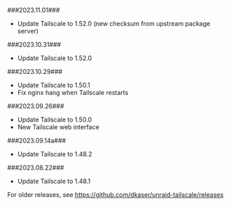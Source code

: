 ###2023.11.01###
- Update Tailscale to 1.52.0 (new checksum from upstream package server)

###2023.10.31###
- Update Tailscale to 1.52.0

###2023.10.29###
- Update Tailscale to 1.50.1
- Fix nginx hang when Tailscale restarts

###2023.09.26###
- Update Tailscale to 1.50.0
- New Tailscale web interface

###2023.09.14a###
- Update Tailscale to 1.48.2

###2023.08.22###
- Update Tailscale to 1.48.1

For older releases, see https://github.com/dkaser/unraid-tailscale/releases